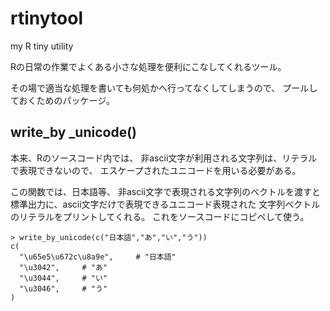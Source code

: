 # rtinytool
my R tiny utility

Rの日常の作業でよくある小さな処理を便利にこなしてくれるツール。

その場で適当な処理を書いても何処かへ行ってなくしてしまうので、
プールしておくためのパッケージ。

## write_by _unicode()

本来、Rのソースコード内では、
非ascii文字が利用される文字列は、リテラルで表現できないので、
エスケープされたユニコードを用いる必要がある。

この関数では、日本語等、
非ascii文字で表現される文字列のベクトルを渡すと
標準出力に、ascii文字だけで表現できるユニコード表現された
文字列ベクトルのリテラルをプリントしてくれる。
これをソースコードにコピペして使う。

```
> write_by_unicode(c("日本語","あ","い","う"))
c(
  "\u65e5\u672c\u8a9e",		# "日本語"
  "\u3042",		# "あ"
  "\u3044",		# "い"
  "\u3046",		# "う"
)
```


